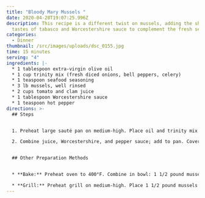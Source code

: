 ```yaml
---
title: "Bloody Mary Mussels "
date: 2020-04-28T19:07:25.996Z
description: This recipe is a different twist on mussels, adding the sharp
  tastes of tabasco and Worcestershire sauce to complement the fresh seafood.
categories:
  - Dinner
thumbnail: /src/images/uploads/dsc_0155.jpg
time: 15 minutes
serving: "4"
ingredients: |-
  * 1 tablespoon extra-virgin olive oil
  * 1 cup trinity mix (fresh diced onions, bell peppers, celery)
  * 1 teaspoon seafood seasoning
  * 3 lb mussels, well rinsed
  * 2 cups tomato and clam juice
  * 1 tablespoon Worcestershire sauce
  * 1 teaspoon hot pepper
directions: >-
  ## Steps


  1. Preheat large sauté pan on medium-high. Place oil and trinity mix in pan; cook 2 minutes until onions are tender. Stir in seasoning and add mussels.

  2. Combine juice, Worcestershire, and pepper sauce; add to pan. Cover and cook 6-8 minutes and until mussels open. Discard any mussels that remain closed after cooking.


  ## Other Preparation Methods


  * **Bake:** Preheat oven to 400°F. Combine in bowl: 1 1/2 pound mussels, 2 tablespoons garlic herb butter, 1 teaspoon minced roasted garlic, 3/4 cup marsala wine, 1/2 teaspoon kosher salt, and pepper. Transfer to baking dish; bake 12–14 minutes until mussels open.

  * **Grill:** Preheat grill on medium-high. Place 1 1/2 pound mussels on a large sheet of foil. Top with 1 tablespoon lemon herb butter, 1/4 cup orange juice, and 2 sprigs thyme. Seal foil pouch and grill 14–16 minutes and until mussels open.
---
```

